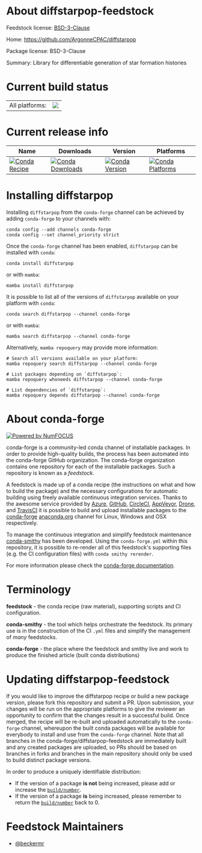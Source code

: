 About diffstarpop-feedstock
===========================

Feedstock license: [BSD-3-Clause](https://github.com/conda-forge/diffstarpop-feedstock/blob/main/LICENSE.txt)

Home: https://github.com/ArgonneCPAC/diffstarpop

Package license: BSD-3-Clause

Summary: Library for differentiable generation of star formation histories

Current build status
====================


<table><tr><td>All platforms:</td>
    <td>
      <a href="https://dev.azure.com/conda-forge/feedstock-builds/_build/latest?definitionId=25433&branchName=main">
        <img src="https://dev.azure.com/conda-forge/feedstock-builds/_apis/build/status/diffstarpop-feedstock?branchName=main">
      </a>
    </td>
  </tr>
</table>

Current release info
====================

| Name | Downloads | Version | Platforms |
| --- | --- | --- | --- |
| [![Conda Recipe](https://img.shields.io/badge/recipe-diffstarpop-green.svg)](https://anaconda.org/conda-forge/diffstarpop) | [![Conda Downloads](https://img.shields.io/conda/dn/conda-forge/diffstarpop.svg)](https://anaconda.org/conda-forge/diffstarpop) | [![Conda Version](https://img.shields.io/conda/vn/conda-forge/diffstarpop.svg)](https://anaconda.org/conda-forge/diffstarpop) | [![Conda Platforms](https://img.shields.io/conda/pn/conda-forge/diffstarpop.svg)](https://anaconda.org/conda-forge/diffstarpop) |

Installing diffstarpop
======================

Installing `diffstarpop` from the `conda-forge` channel can be achieved by adding `conda-forge` to your channels with:

```
conda config --add channels conda-forge
conda config --set channel_priority strict
```

Once the `conda-forge` channel has been enabled, `diffstarpop` can be installed with `conda`:

```
conda install diffstarpop
```

or with `mamba`:

```
mamba install diffstarpop
```

It is possible to list all of the versions of `diffstarpop` available on your platform with `conda`:

```
conda search diffstarpop --channel conda-forge
```

or with `mamba`:

```
mamba search diffstarpop --channel conda-forge
```

Alternatively, `mamba repoquery` may provide more information:

```
# Search all versions available on your platform:
mamba repoquery search diffstarpop --channel conda-forge

# List packages depending on `diffstarpop`:
mamba repoquery whoneeds diffstarpop --channel conda-forge

# List dependencies of `diffstarpop`:
mamba repoquery depends diffstarpop --channel conda-forge
```


About conda-forge
=================

[![Powered by
NumFOCUS](https://img.shields.io/badge/powered%20by-NumFOCUS-orange.svg?style=flat&colorA=E1523D&colorB=007D8A)](https://numfocus.org)

conda-forge is a community-led conda channel of installable packages.
In order to provide high-quality builds, the process has been automated into the
conda-forge GitHub organization. The conda-forge organization contains one repository
for each of the installable packages. Such a repository is known as a *feedstock*.

A feedstock is made up of a conda recipe (the instructions on what and how to build
the package) and the necessary configurations for automatic building using freely
available continuous integration services. Thanks to the awesome service provided by
[Azure](https://azure.microsoft.com/en-us/services/devops/), [GitHub](https://github.com/),
[CircleCI](https://circleci.com/), [AppVeyor](https://www.appveyor.com/),
[Drone](https://cloud.drone.io/welcome), and [TravisCI](https://travis-ci.com/)
it is possible to build and upload installable packages to the
[conda-forge](https://anaconda.org/conda-forge) [anaconda.org](https://anaconda.org/)
channel for Linux, Windows and OSX respectively.

To manage the continuous integration and simplify feedstock maintenance
[conda-smithy](https://github.com/conda-forge/conda-smithy) has been developed.
Using the ``conda-forge.yml`` within this repository, it is possible to re-render all of
this feedstock's supporting files (e.g. the CI configuration files) with ``conda smithy rerender``.

For more information please check the [conda-forge documentation](https://conda-forge.org/docs/).

Terminology
===========

**feedstock** - the conda recipe (raw material), supporting scripts and CI configuration.

**conda-smithy** - the tool which helps orchestrate the feedstock.
                   Its primary use is in the construction of the CI ``.yml`` files
                   and simplify the management of *many* feedstocks.

**conda-forge** - the place where the feedstock and smithy live and work to
                  produce the finished article (built conda distributions)


Updating diffstarpop-feedstock
==============================

If you would like to improve the diffstarpop recipe or build a new
package version, please fork this repository and submit a PR. Upon submission,
your changes will be run on the appropriate platforms to give the reviewer an
opportunity to confirm that the changes result in a successful build. Once
merged, the recipe will be re-built and uploaded automatically to the
`conda-forge` channel, whereupon the built conda packages will be available for
everybody to install and use from the `conda-forge` channel.
Note that all branches in the conda-forge/diffstarpop-feedstock are
immediately built and any created packages are uploaded, so PRs should be based
on branches in forks and branches in the main repository should only be used to
build distinct package versions.

In order to produce a uniquely identifiable distribution:
 * If the version of a package **is not** being increased, please add or increase
   the [``build/number``](https://docs.conda.io/projects/conda-build/en/latest/resources/define-metadata.html#build-number-and-string).
 * If the version of a package **is** being increased, please remember to return
   the [``build/number``](https://docs.conda.io/projects/conda-build/en/latest/resources/define-metadata.html#build-number-and-string)
   back to 0.

Feedstock Maintainers
=====================

* [@beckermr](https://github.com/beckermr/)

